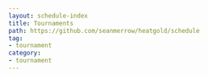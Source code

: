 ```yaml
---
layout: schedule-index
title: Tournaments
path: https://github.com/seanmerrow/heatgold/schedule
tag:
- tournament
category:
- tournament
---
```


